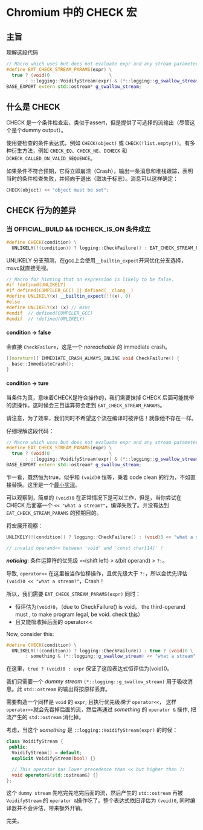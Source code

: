 # Chromium 中的 CHECK 宏

## 主旨

理解这段代码

```c++
// Macro which uses but does not evaluate expr and any stream parameters.
#define EAT_CHECK_STREAM_PARAMS(expr) \
  true ? (void)0                      \
       : ::logging::VoidifyStream(expr) & (*::logging::g_swallow_stream)
BASE_EXPORT extern std::ostream* g_swallow_stream;
```

## 什么是 CHECK

CHECK 是一个条件检查宏，类似于assert，但是提供了可选择的流输出（尽管这个是个dummy output）。

使用要检查的条件表达式，例如 `CHECK(object)` 或 `CHECK(!list.empty())`。有多种衍生方法，例如 `CHECK_EQ`、`CHECK_NE`、`DCHECK` 和 `DCHECK_CALLED_ON_VALID_SEQUENCE`。

如果条件不符合预期，它将立即崩溃（Crash），输出一条消息和堆栈跟踪，表明当时的条件检查失败，并倾向于退出（取决于标志）。消息可以这样确定：

```c++
CHECK(object) << "object must be set";
```

## CHECK 行为的差异

### 当 OFFICIAL_BUILD && !DCHECK_IS_ON 条件成立

```c++
#define CHECK(condition) \
  UNLIKELY(!(condition)) ? logging::CheckFailure() : EAT_CHECK_STREAM_PARAMS()
```

UNLIKELY 分支预测，在gcc上会使用`__builtin_expect`开洞优化分支选择，msvc就直接无视。

```c++
// Macro for hinting that an expression is likely to be false.
#if !defined(UNLIKELY)
#if defined(COMPILER_GCC) || defined(__clang__)
#define UNLIKELY(x) __builtin_expect(!!(x), 0)
#else
#define UNLIKELY(x) (x) // msvc
#endif  // defined(COMPILER_GCC)
#endif  // !defined(UNLIKELY)
```

#### condition -> false

会直接 `CheckFailure`，这是一个 *noreachable* 的 immediate crash。

```c++
[[noreturn]] IMMEDIATE_CRASH_ALWAYS_INLINE void CheckFailure() {
  base::ImmediateCrash();
}
```

#### condition -> ture

当条件为真，意味着CHECK是符合操作的，我们需要抹掉 CHECK 后面可能携带的流操作。这时候会三目运算符会走到 `EAT_CHECK_STREAM_PARAMS`。

请注意，为了效率，我们同时不希望这个流在编译时被评估！就像他不存在一样。

仔细理解这段代码：

```c++
// Macro which uses but does not evaluate expr and any stream parameters.
#define EAT_CHECK_STREAM_PARAMS(expr) \
  true ? (void)0                      \
       : ::logging::VoidifyStream(expr) & (*::logging::g_swallow_stream)
BASE_EXPORT extern std::ostream* g_swallow_stream;
```

乍一看，既然恒为true，似乎和 `(void)0` 恒等，秉着 code clean 的行为，不如直接替换。这里是一个[最小实现](https://godbolt.org/z/GxobfbMdo)。

可以观察到，简单的 `(void)0` 在正常情况下是可以工作，但是，当你尝试在 CHECK 后面塞一个 `<< "what a stream?"`，编译失败了。并没有达到 `EAT_CHECK_STREAM_PARAMS` 的预期目的。

将宏展开观察：

```c++
UNLIKELY(!(condition)) ? logging::CheckFailure() : (void)0 << "what a stream?"  // Oops...

// invalid operand<< between 'void' and 'const char[14]' !
```

***noticing***: 条件运算符的优先级 `<<`(shift left) > `&`(bit operand) > `?:`。

导致, `operator<<` 在这里被当作位移操作，且优先级大于 `?:`，所以会优先评估 `(void)0 << "what a stream?"`，Crash！

所以，我们需要 `EAT_CHECK_STREAM_PARAMS(expr)` 同时：

- 恒评估为`(void)0`，（due to CheckFailure() is void， the third-operand must , to make program legal, be void. check [this](https://en.cppreference.com/w/cpp/language/operator_other)）
- 且又能吸收掉后面的 operator<<

Now, consider this:

```c++
#define CHECK(condition) \
  UNLIKELY(!(condition)) ? logging::CheckFailure() : true ? (void)0 \
       : something & (*::logging::g_swallow_stream) << "what a stream"
```

在这里，`true ? (void)0 : expr` 保证了这段表达式恒评估为(void)0。

我们只需要一个 *dummy stream* `(*::logging::g_swallow_stream)` 用于吸收消息。此 `std::ostream` 的输出将按原样丢弃。

需要构造一个同样是 `void` 的 `expr`, 且执行优先级*晚于* `operator<<`， 这样`operator<<`就会先吞掉后面的流，然后再通过 *something* 的 `operator &` 操作, 把流产生的 `std::ostream` 消化掉。

考虑，当这个 *something* 是 `::logging::VoidifyStream(expr)` 的时候：

```c++
class VoidifyStream {
 public:
  VoidifyStream() = default;
  explicit VoidifyStream(bool) {}

  // This operator has lower precedence than << but higher than ?:
  void operator&(std::ostream&) {}
};
```

这个 `dummy stream` 先吃完先吃完后面的流，然后产生的 `std::ostream` 再被 `VoidifyStream` 的 `operator &`操作吃了。整个表达式依旧评估为 `(void)0`, 同时编译器并不会评估，带来额外开销。

完美。
